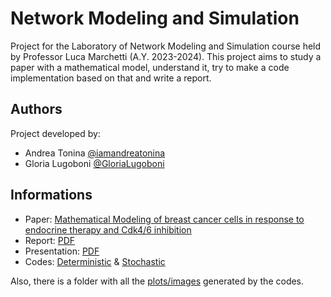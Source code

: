 # Network Modeling and Simulation
Project for the Laboratory of Network Modeling and Simulation course held by Professor Luca Marchetti (A.Y. 2023-2024).
This project aims to study a paper with a mathematical model, understand it, try to make a code implementation based on that and write a report. 

## Authors
Project developed by: 
  * Andrea Tonina  [@iamandreatonina](https://github.com/iamandreatonina)
  * Gloria Lugoboni [@GloriaLugoboni](https://github.com/GloriaLugoboni)

## Informations
* Paper: [Mathematical Modeling of breast cancer cells in response to endocrine therapy and Cdk4/6 inhibition](https://github.com/iamandreatonina/Network_Modeling_and_Simulation/tree/main/Paper)
* Report: [PDF](https://github.com/iamandreatonina/Network_Modeling_and_Simulation/blob/main/Report%20and%20Presentation/Final_Report_Tonina_Lugoboni.pdf)
* Presentation: [PDF](https://github.com/iamandreatonina/Network_Modeling_and_Simulation/blob/main/Report%20and%20Presentation/Final_Presentation.pdf)
* Codes: [Deterministic](https://github.com/iamandreatonina/Network_Modeling_and_Simulation/blob/main/Code/ModelBreast_det.m) & [Stochastic](https://github.com/iamandreatonina/Network_Modeling_and_Simulation/blob/main/Code/modelBreast_stoch.m)

Also, there is a folder with all the [plots/images](https://github.com/iamandreatonina/Network_Modeling_and_Simulation/tree/main/Images-Plots) generated by the codes.



